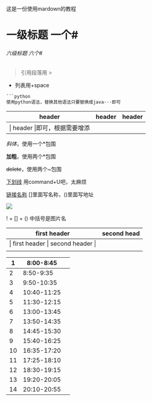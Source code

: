 这是一份使用mardown的教程



# 一级标题 一个#

###### 六级标题 六个#

> 引用段落用 >

+ 列表用+space





```python
​```python
使用python语法，替换其他语法只要替换成java···即可
```

| header                         | header | header |
| ------------------------------ | ------ | ------ |
| \| header \|即可，根据需要增添 |        |        |



*斜体*，使用一个*包围

**加粗**，使用两个*包围

~~delete~~，使用两个~包围

<u>下划线</u> 用command+U吧，太麻烦

<!-- 注释方式 --> 







[链接名称](https://mail.bupt.edu.cn) []里面写名称，()里面写地址

![](/Users/samstephen/Downloads/1A47ECD3FE1F4300241168CBA728FB85.jpg)

! + [] + () 中括号是图片名



| first header                        | second head |
| ----------------------------------- | ----------- |
| \| first header \| second header \| |             |
|                                     |             |



| 1    | 8:00-8:45   |      |
| ---- | ----------- | ---- |
| 2    | 8:50-9:35   |      |
| 3    | 9:50-10:35  |      |
| 4    | 10:40-11:25 |      |
| 5    | 11:30-12:15 |      |
| 6    | 13:00-13:45 |      |
| 7    | 13:50-14:35 |      |
| 8    | 14:45-15:30 |      |
| 9    | 15:40-16:25 |      |
| 10   | 16:35-17:20 |      |
| 11   | 17:25-18:10 |      |
| 12   | 18:30-19:15 |      |
| 13   | 19:20-20:05 |      |
| 14   | 20:10-20:55 |      |

 



